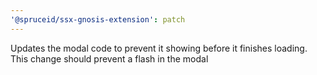 ```yaml
---
'@spruceid/ssx-gnosis-extension': patch
---
```


Updates the modal code to prevent it showing before it finishes loading. This change should prevent a flash in the modal

